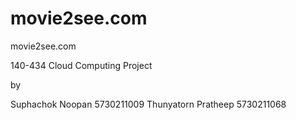 # movie2see.com
movie2see.com

140-434 Cloud Computing Project

by

Suphachok Noopan 5730211009
Thunyatorn Pratheep 5730211068
